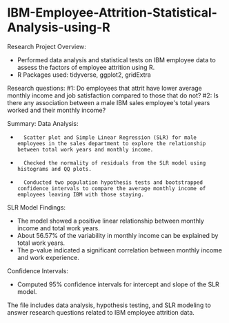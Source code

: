 # IBM-Employee-Attrition-Statistical-Analysis-using-R
Research Project Overview:
* Performed data analysis and statistical tests on IBM employee data to assess the factors of employee attrition using R. 
* R Packages used: tidyverse, ggplot2, gridExtra

Research questions: 
#1: Do employees that attrit have lower average monthly income and job satisfaction compared to those that do not?
#2: Is there any association between a male IBM sales employee's total years worked and their monthly income?

Summary: 
Data Analysis:
* 		Scatter plot and Simple Linear Regression (SLR) for male employees in the sales department to explore the relationship between total work years and monthly income.
* 		Checked the normality of residuals from the SLR model using histograms and QQ plots.
* 		Conducted two population hypothesis tests and bootstrapped confidence intervals to compare the average monthly income of employees leaving IBM with those staying.

SLR Model Findings:
* The model showed a positive linear relationship between monthly income and total work years.
* About 56.57% of the variability in monthly income can be explained by total work years.
* The p-value indicated a significant correlation between monthly income and work experience.

Confidence Intervals:
* Computed 95% confidence intervals for intercept and slope of the SLR model.

The file includes data analysis, hypothesis testing, and SLR modeling to answer research questions related to IBM employee attrition data.
